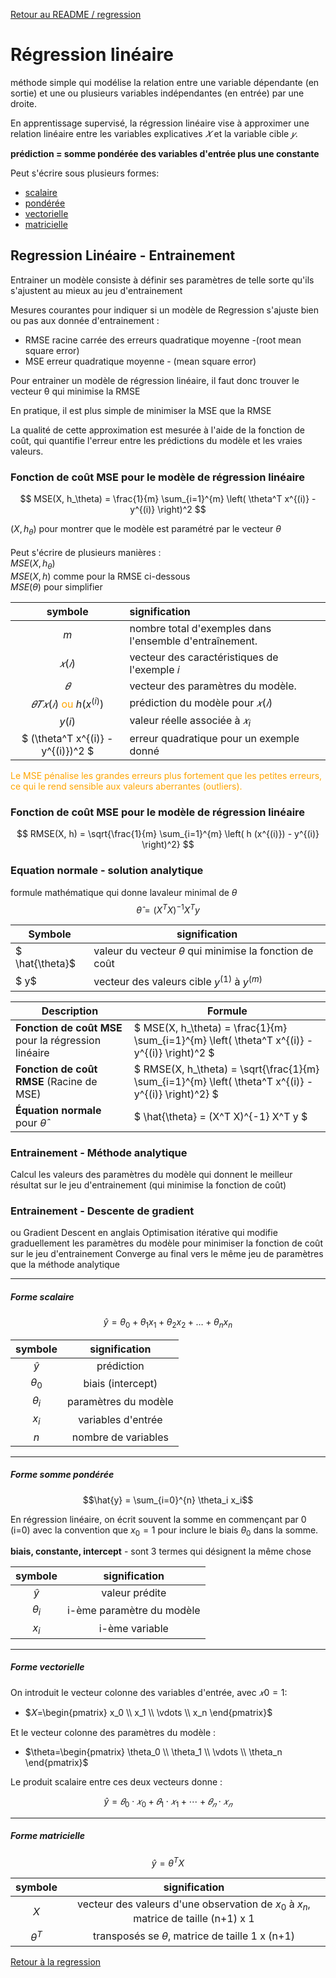 [Retour au README / regression](README.md#regression-lineaire)

# Régression linéaire
méthode simple qui modélise la relation entre une variable dépendante (en sortie) et une ou plusieurs variables indépendantes (en entrée) par une droite.

En apprentissage supervisé, la régression linéaire vise à approximer une relation linéaire entre les variables explicatives 
$𝑋$ et la variable cible $𝑦$.

**prédiction =  somme pondérée des variables d'entrée plus une constante**

Peut s'écrire sous plusieurs formes:
- [scalaire](#Forme-scalaire)
- [pondérée](#Forme-somme-pondérée)
- [vectorielle](#Forme-vectorielle)
- [matricielle](#Forme-matricielle)

## Regression Linéaire - Entrainement

Entrainer un modèle consiste à définir ses paramètres de telle sorte qu'ils s'ajustent au mieux au jeu d'entrainement

Mesures courantes pour indiquer si un modèle de Regression s'ajuste bien ou pas aux donnée d'entrainement :

- RMSE racine carrée des erreurs quadratique moyenne -(root mean square error)
- MSE erreur quadratique moyenne - (mean square error)


Pour entrainer un modèle de régression linéaire, il faut donc trouver le vecteur θ qui minimise la RMSE

En pratique, il est plus simple de minimiser la MSE que la RMSE

La qualité de cette approximation est mesurée à l'aide de la fonction de coût, qui quantifie l'erreur entre les prédictions du modèle et les vraies valeurs.

### Fonction de coût MSE pour le modèle de régression linéaire


$$
MSE(X, h_\theta) = \frac{1}{m} \sum_{i=1}^{m} \left( \theta^T x^{(i)} - y^{(i)} \right)^2
$$

$(X, h_\theta)$ pour montrer que le modèle est paramétré par le vecteur $\theta$<br><br>
Peut s'écrire de plusieurs manières :<br>
$MSE(X, h_\theta)$<br>$MSE(X, h)$ comme pour la RMSE ci-dessous<br>$MSE(\theta)$ pour simplifier

|symbole|signification|
|:--:|:--------|
|$m$ | nombre total d'exemples dans l'ensemble d'entraînement.|
|$𝑥(𝑖)$  | vecteur des caractéristiques de l'exemple 𝑖|
|$𝜃$ | vecteur des paramètres du modèle.|
|$𝜃𝑇𝑥(𝑖)$ <font color = "orange">ou</font> $h (x^{(i)})$ | prédiction du modèle pour $𝑥(𝑖)$|
|$y(i)$|valeur réelle associée à $𝑥_i$|
|$ (\theta^T x^{(i)} - y^{(i)})^2 $|erreur quadratique pour un exemple donné|

<font color = "orange">Le MSE pénalise les grandes erreurs plus fortement que les petites erreurs, ce qui le rend sensible aux valeurs aberrantes (outliers).</font>

### Fonction de coût MSE pour le modèle de régression linéaire

$$ RMSE(X, h) = \sqrt{\frac{1}{m} \sum_{i=1}^{m} \left( h (x^{(i)}) - y^{(i)} \right)^2} $$



### Equation normale - solution analytique
formule mathématique qui donne lavaleur minimal de $\theta$
$$ \hat{\theta} = (X^T X)^{-1} X^T y $$

| Symbole                            | signification |
|----------------------------------------|---------|
| $ \hat{\theta}$ | valeur du vecteur $\theta$ qui minimise la fonction de coût |
| $ y$ | vecteur des valeurs cible $y^{(1)}$ à $y^{(m)}$ |

| Description                            | Formule |
|----------------------------------------|---------|
| **Fonction de coût MSE** pour la régression linéaire | $ MSE(X, h_\theta) = \frac{1}{m} \sum_{i=1}^{m} \left( \theta^T x^{(i)} - y^{(i)} \right)^2 $ |
| **Fonction de coût RMSE** (Racine de MSE) | $ RMSE(X, h_\theta) = \sqrt{\frac{1}{m} \sum_{i=1}^{m} \left( \theta^T x^{(i)} - y^{(i)} \right)^2} $ |
| **Équation normale** pour $\hat{\theta}$ | $ \hat{\theta} = (X^T X)^{-1} X^T y $ |


### Entrainement - Méthode analytique
Calcul les valeurs des paramètres du modèle qui donnent le meilleur résultat sur le jeu d'entrainement (qui minimise la fonction de coût)

### Entrainement - Descente de gradient
ou Gradient Descent en anglais Optimisation itérative qui modifie graduellement les paramètres du modèle pour minimiser la fonction de coût sur le jeu d'entrainement Converge au final vers le même jeu de paramètres que la méthode analytique



---

##### Forme scalaire

$$\hat{y} = \theta_0 + \theta_1 x_1 + \theta_2 x_2 + \dots + \theta_n x_n$$

<p>

|symbole|signification|
|:--:|:--:|
|$\hat{y}$ | prédiction|
|$\theta_0$ | biais (intercept)|
|$\theta_i$ | paramètres du modèle|
|$x_i$ | variables d'entrée|
|$n$ | nombre de variables|

</p>

---

##### Forme somme pondérée

$$\hat{y} = \sum_{i=0}^{n} \theta_i x_i$$

En régression linéaire,
on écrit souvent la somme en commençant par 0 (i=0)
avec la convention que $x_0 = 1$
pour inclure le biais $\theta_0$ dans la somme.


**biais, constante, intercept** - sont 3 termes qui désignent la même chose



|symbole|signification|
|:--:|:--:|
|$\hat{y}$ | valeur prédite|
|$\theta_i$ | i-ème paramètre du modèle|
|$x_i$ | i-ème variable|

---

##### Forme vectorielle

On introduit le vecteur colonne des variables d'entrée, avec $𝑥0=1$:

- $𝑋=\begin{pmatrix} x_0 \\ x_1 \\ \vdots \\ x_n \end{pmatrix}$

Et le vecteur colonne des paramètres du modèle :

- $\theta=\begin{pmatrix} \theta_0 \\ \theta_1 \\ \vdots \\ \theta_n \end{pmatrix}$


Le produit scalaire entre ces deux vecteurs donne :

$$\hat{y}=𝜃_0⋅𝑥_0+𝜃_1⋅𝑥_1+⋯+𝜃_𝑛⋅𝑥_𝑛​$$


---

##### Forme matricielle

$$\hat{y} =θ^TX$$

|symbole|signification|
|:--:|:--:|
|$X$ | vecteur des valeurs d'une observation de $x_0$ à $x_n$, matrice de taille (n+1) x 1|
|$θ^T$ | transposés se $\theta$, matrice de taille 1 x (n+1)|



[Retour à la regression](README.md#regression-lineaire)


